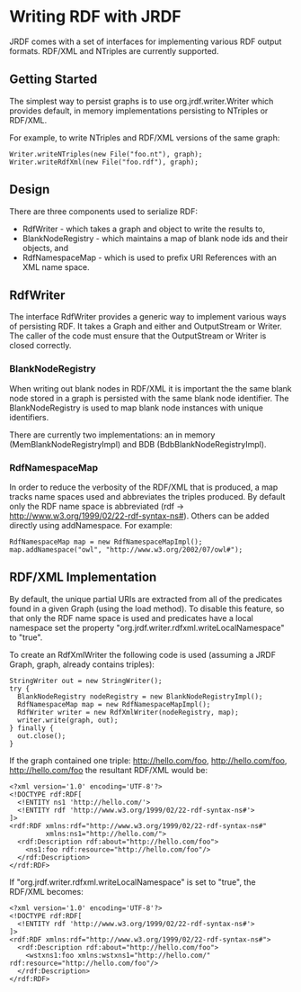 # Writing RDF with JRDF #

JRDF comes with a set of interfaces for implementing various RDF output formats.  RDF/XML and NTriples are currently supported.

## Getting Started ##
The simplest way to persist graphs is to use org.jrdf.writer.Writer which provides default, in memory implementations persisting to NTriples or RDF/XML.

For example, to write NTriples and RDF/XML versions of the same graph:
```
Writer.writeNTriples(new File("foo.nt"), graph);
Writer.writeRdfXml(new File("foo.rdf"), graph);
```

## Design ##

There are three components used to serialize RDF:
  * RdfWriter - which takes a graph and object to write the results to,
  * BlankNodeRegistry - which maintains a map of blank node ids and their objects, and
  * RdfNamespaceMap - which is used to prefix URI References with an XML name space.

## RdfWriter ##

The interface RdfWriter provides a generic way to implement various ways of persisting RDF. It takes a Graph and either and OutputStream or Writer.  The caller of the code must ensure that the OutputStream or Writer is closed correctly.

### BlankNodeRegistry ###

When writing out blank nodes in RDF/XML it is important the the same blank node stored in a graph is persisted with the same blank node identifier.  The BlankNodeRegistry is used to map blank node instances with unique identifiers.

There are currently two implementations: an in memory (MemBlankNodeRegistryImpl) and BDB (BdbBlankNodeRegistryImpl).

### RdfNamespaceMap ###

In order to reduce the verbosity of the RDF/XML that is produced, a map tracks name spaces used and abbreviates the triples produced.  By default only the RDF name space is abbreviated (rdf -> http://www.w3.org/1999/02/22-rdf-syntax-ns#). Others can be added directly using addNamespace.  For example:
```
RdfNamespaceMap map = new RdfNamespaceMapImpl();
map.addNamespace("owl", "http://www.w3.org/2002/07/owl#");
```

## RDF/XML Implementation ##

By default, the unique partial URIs are extracted from all of the predicates found in a given Graph (using the load method).  To disable this feature, so that only the RDF name space is used and predicates have a local namespace set the property "org.jrdf.writer.rdfxml.writeLocalNamespace" to "true".

To create an RdfXmlWriter the following code is used (assuming a JRDF Graph, graph, already contains triples):
```
StringWriter out = new StringWriter();
try {
  BlankNodeRegistry nodeRegistry = new BlankNodeRegistryImpl();
  RdfNamespaceMap map = new RdfNamespaceMapImpl();
  RdfWriter writer = new RdfXmlWriter(nodeRegistry, map);
  writer.write(graph, out);
} finally {
  out.close();
}
```

If the graph contained one triple: <http://hello.com/foo>, <http://hello.com/foo>, <http://hello.com/foo> the resultant RDF/XML would be:
```
<?xml version='1.0' encoding='UTF-8'?>
<!DOCTYPE rdf:RDF[
  <!ENTITY ns1 'http://hello.com/'>
  <!ENTITY rdf 'http://www.w3.org/1999/02/22-rdf-syntax-ns#'>
]>
<rdf:RDF xmlns:rdf="http://www.w3.org/1999/02/22-rdf-syntax-ns#"
         xmlns:ns1="http://hello.com/">
  <rdf:Description rdf:about="http://hello.com/foo">
    <ns1:foo rdf:resource="http://hello.com/foo"/>
  </rdf:Description>
</rdf:RDF>
```

If "org.jrdf.writer.rdfxml.writeLocalNamespace" is set to "true", the RDF/XML becomes:
```
<?xml version='1.0' encoding='UTF-8'?>
<!DOCTYPE rdf:RDF[
  <!ENTITY rdf 'http://www.w3.org/1999/02/22-rdf-syntax-ns#'>
]>
<rdf:RDF xmlns:rdf="http://www.w3.org/1999/02/22-rdf-syntax-ns#">
  <rdf:Description rdf:about="http://hello.com/foo">
    <wstxns1:foo xmlns:wstxns1="http://hello.com/" rdf:resource="http://hello.com/foo"/>
  </rdf:Description>
</rdf:RDF>
```